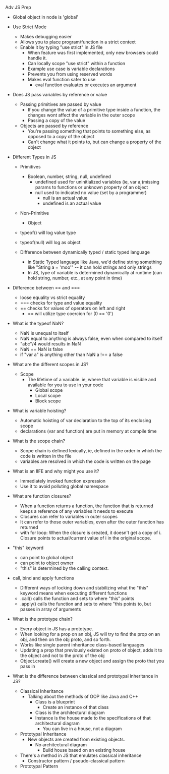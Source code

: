 Adv JS Prep

- Global object in node is 'global'

- Use Strict Mode
    - Makes debugging easier
    - Allows you to place program/function in a strict context
    - Enable it by typing "use strict" in JS file
        - When feature was first implemented, only new browsers could handle it.
        - Can locally scope "use strict" within a function
        - Example use case is variable declarations
        - Prevents you from using reserved words
        - Makes eval function safer to use
            - eval function evaluates or executes an argument

- Does JS pass variables by reference or value
    - Passing primitives are passed by value
        - If you change the value of a primitive type inside a function, the changes wont affect the variable in the outer scope
        - Passing a copy of the value
    - Objects are passed by reference
        - You're passing something that points to something else, as opposed to a copy of the object
        - Can't change what it points to, but can change a property of the object

- Different Types in JS
    - Primitives
        - Boolean, number, string, null, undefined
            - undefined used for uninitialized variables (ie, var a;)missing params to functions or unknown property of an object
            - null used to indicated no value (set by a programmer)
                - null is an actual value
                - undefined is an actual value
    - Non-Primitive
        - Object

    - typeof() will log value type
    - typeof(null) will log as object

    - Difference between dynamically typed / static typed language
        - in Static Typed language like Java, we'd define string something like "String a = 'moo'" -- it can hold strings and only strings
        - In JS, type of variable is determined dynamically at runtime (can hold string, number, etc., at any point in time)

- Difference between == and ===
    - loose equality vs strict equality
    - === checks for type and value equality
    - == checks for values of operators on left and right
        - == will utilize type coercion for (0 == '0')

- What is the typeof NaN?
    - NaN is unequal to itself
    - NaN equal to anything is always false, even when compared to itself
    - "abc"/4 would results in NaN
    - NaN == NaN is false
    - if "var a" is anything other than NaN a !== a false

- What are the different scopes in JS?
    - Scope
        - The lifetime of a variable. ie, where that variable is visible and available for you to use in your code
            - Global scope
            - Local scope
            - Block scope

- What is variable hoisting?
    - Automatic hoisting of var declaration to the top of its enclosing scope
    - declarations (var and function) are put in memory at compile time

- What is the scope chain?
    - Scope chain is defined lexically, ie, defined in the order in which the code is written in the file
    - variables are resolved in which the code is written on the page

- What is an IIFE and why might you use it?
    - Immediately invoked function expression
    - Use it to avoid polluting global namespace

- What are function closures?
    - When a function returns a function, the function that is returned keeps a reference of any variables it needs to execute
    - Closures can refer to variables in outer scopes
    - It can refer to those outer variables, even after the outer function has returned
    - with for loop: When the closure is created, it doesn't get a copy of i. Closure points to actual/current value of i in the original scope.

- "this" keyword
    - can point to global object
    - can point to object owner
    - "this" is determined by the calling context. 

- call, bind and apply functions
    - Different ways of locking down and stabilizing what the "this" keyword means when executing different functions
    - .call() calls the function and sets to where "this" points
    - .apply() calls the function and sets to where "this points to, but passes in array of arguments

- What is the prototype chain?
    - Every object in JS has a prototype.
    - When looking for a prop on an obj, JS will try to find the prop on an obj, and then on the obj proto, and so forth.
    - Works like single parent inheritance class-based languages
    - Updating a prop that previously existed on proto of object, adds it to the object and not to the proto of the obj
    - Object.create() will create a new object and assign the proto that you pass in 

- What is the difference between classical and prototypal inheritance in JS?
    - Classical Inheritance
        - Talking about the methods of OOP like Java and C++
            - Class is a blueprint
                - Create an instance of that class
            - Class is the architectural diagram
            - Instance is the house made to the specifications of that architectural diagram
                - You can live in a house, not a diagram
    - Prototypal Inheritance
        - New objects are created from existing objects.
            - No architectural diagram
                - Build house based on an existing house
    - There's a method in JS that emulates classical inheritance
        - Constructor pattern / pseudo-classical pattern
    - Prototypal Pattern
